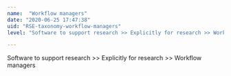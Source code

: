 ```yaml
---
name:  "Workflow managers"
date: "2020-06-25 17:47:38"
uid: "RSE-taxonomy-workflow-managers"
level: "Software to support research >> Explicitly for research >> Workflow managers"

---
```


Software to support research >> Explicitly for research >> Workflow managers